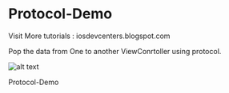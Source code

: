 # Protocol-Demo

Visit More tutorials : iosdevcenters.blogspot.com

Pop the data from One to another ViewConrtoller using protocol.

![alt text](https://media.giphy.com/media/26vatpujexaMCIdfG/giphy.gif)



Protocol-Demo
